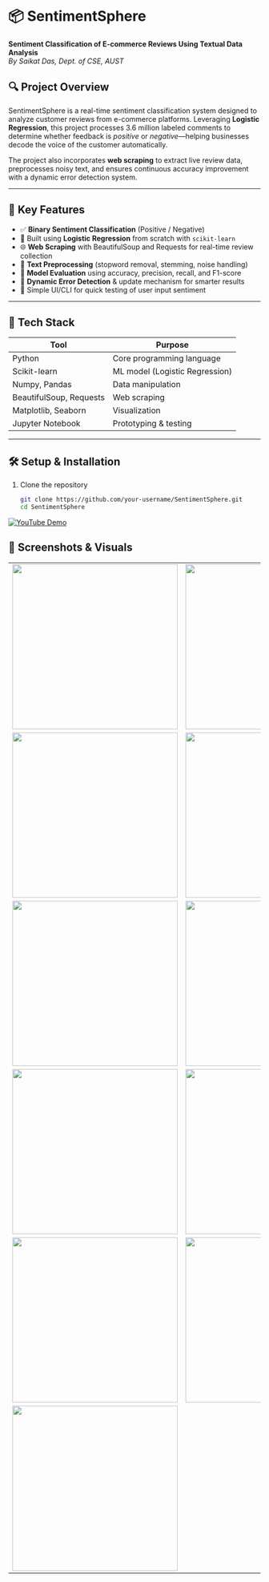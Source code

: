 # 📦 SentimentSphere  
**Sentiment Classification of E-commerce Reviews Using Textual Data Analysis**  
_By Saikat Das, Dept. of CSE, AUST_


## 🔍 Project Overview  
SentimentSphere is a real-time sentiment classification system designed to analyze customer reviews from e-commerce platforms. Leveraging **Logistic Regression**, this project processes 3.6 million labeled comments to determine whether feedback is *positive* or *negative*—helping businesses decode the voice of the customer automatically.

The project also incorporates **web scraping** to extract live review data, preprocesses noisy text, and ensures continuous accuracy improvement with a dynamic error detection system.

---

## 🎯 Key Features  
- ✅ **Binary Sentiment Classification** (Positive / Negative)  
- 🤖 Built using **Logistic Regression** from scratch with `scikit-learn`  
- 🌐 **Web Scraping** with BeautifulSoup and Requests for real-time review collection  
- 🧹 **Text Preprocessing** (stopword removal, stemming, noise handling)  
- 🧠 **Model Evaluation** using accuracy, precision, recall, and F1-score  
- 🔄 **Dynamic Error Detection** & update mechanism for smarter results  
- 🧾 Simple UI/CLI for quick testing of user input sentiment  

---

## 🧠 Tech Stack  
| Tool | Purpose |
|------|---------|
| Python | Core programming language |
| Scikit-learn | ML model (Logistic Regression) |
| Numpy, Pandas | Data manipulation |
| BeautifulSoup, Requests | Web scraping |
| Matplotlib, Seaborn | Visualization |
| Jupyter Notebook | Prototyping & testing |

---

## 🛠️ Setup & Installation  
1. Clone the repository  
   ```bash
   git clone https://github.com/your-username/SentimentSphere.git
   cd SentimentSphere

[![YouTube Demo](https://img.shields.io/badge/Watch%20Demo%20on-YouTube-red?style=for-the-badge&logo=youtube)](https://youtu.be/vmguU8wUVBY?feature=shared)

## 📸 Screenshots & Visuals  

<table>
  <tr>
    <td><img src="image/1.png" width="330"></td>
    <td><img src="image/2.png" width="330"></td>
  </tr>
  <tr>
    <td><img src="image/3.png" width="330"></td>
    <td><img src="image/4.png" width="330"></td>
  </tr>
  <tr>
    <td><img src="image/5.png" width="330"></td>
    <td><img src="image/6.png" width="330"></td>
  </tr>
  <tr>
    <td><img src="image/7.png" width="330"></td>
    <td><img src="image/8.png" width="330"></td>
  </tr>
  <tr>
    <td><img src="image/9.png" width="330"></td>
    <td><img src="image/10.png" width="330"></td>
  </tr>
  <tr>
    <td><img src="image/11.png" width="330"></td>
    <td></td>
  </tr>
</table>
